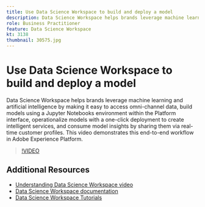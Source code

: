 ```yaml
---
title: Use Data Science Workspace to build and deploy a model
description: Data Science Workspace helps brands leverage machine learning and artificial intelligence by making it easy to access omni-channel data, build models using a Jupyter Notebooks environment within the Platform interface, operationalize models with a one-click deployment to create intelligent services, and consume model insights by sharing them via  real-time customer profiles. This video demonstrates this end-to-end workflow in Adobe Experience Platform.
role: Business Practitioner
feature: Data Science Workspace
kt: 3138
thumbnail: 30575.jpg
---
```


# Use Data Science Workspace to build and deploy a model

Data Science Workspace helps brands leverage machine learning and artificial intelligence by making it easy to access omni-channel data, build models using a Jupyter Notebooks environment within the Platform interface, operationalize models with a one-click deployment to create intelligent services, and consume model insights by sharing them via  real-time customer profiles. This video demonstrates this end-to-end workflow in Adobe Experience Platform.

>[!VIDEO](https://video.tv.adobe.com/v/30575?quality=12&learn=on)

## Additional Resources

* [Understanding Data Science Workspace video](understanding-data-science-workspace.md)
* [Data Science Workspace documentation](https://experienceleague.adobe.com/docs/experience-platform/data-science-workspace/home.html)
* [Data Science Workspace Tutorials](https://www.adobe.io/apis/experienceplatform/home/tutorials/data-science-workspace/dsw-tutorials.html)